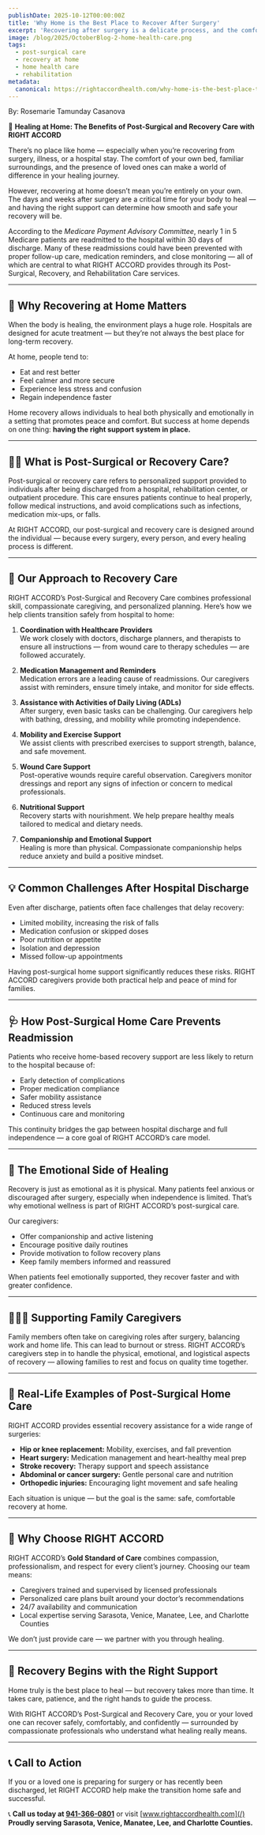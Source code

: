 ```yaml
---
publishDate: 2025-10-12T00:00:00Z
title: 'Why Home is the Best Place to Recover After Surgery'
excerpt: 'Recovering after surgery is a delicate process, and the comfort of home can make all the difference. Learn how RIGHT ACCORD’s Post-Surgical and Recovery Care helps patients heal safely, regain independence, and avoid hospital readmissions.'
image: /blog/2025/OctoberBlog-2-home-health-care.png
tags:
  - post-surgical care
  - recovery at home
  - home health care
  - rehabilitation
metadata:
  canonical: https://rightaccordhealth.com/why-home-is-the-best-place-to-recover-after-surgery
---
```


By: Rosemarie Tamunday Casanova

💖 **Healing at Home: The Benefits of Post-Surgical and Recovery Care with RIGHT ACCORD**

There’s no place like home — especially when you’re recovering from surgery, illness, or a hospital stay. The comfort of your own bed, familiar surroundings, and the presence of loved ones can make a world of difference in your healing journey.

However, recovering at home doesn’t mean you’re entirely on your own. The days and weeks after surgery are a critical time for your body to heal — and having the right support can determine how smooth and safe your recovery will be.

According to the *Medicare Payment Advisory Committee*, nearly 1 in 5 Medicare patients are readmitted to the hospital within 30 days of discharge. Many of these readmissions could have been prevented with proper follow-up care, medication reminders, and close monitoring — all of which are central to what RIGHT ACCORD provides through its Post-Surgical, Recovery, and Rehabilitation Care services.

---

## 🏡 Why Recovering at Home Matters

When the body is healing, the environment plays a huge role. Hospitals are designed for acute treatment — but they’re not always the best place for long-term recovery.

At home, people tend to:
- Eat and rest better  
- Feel calmer and more secure  
- Experience less stress and confusion  
- Regain independence faster  

Home recovery allows individuals to heal both physically and emotionally in a setting that promotes peace and comfort. But success at home depends on one thing: **having the right support system in place.**

---

## 👩‍⚕️ What is Post-Surgical or Recovery Care?

Post-surgical or recovery care refers to personalized support provided to individuals after being discharged from a hospital, rehabilitation center, or outpatient procedure. This care ensures patients continue to heal properly, follow medical instructions, and avoid complications such as infections, medication mix-ups, or falls.

At RIGHT ACCORD, our post-surgical and recovery care is designed around the individual — because every surgery, every person, and every healing process is different.

---

## 🌿 Our Approach to Recovery Care

RIGHT ACCORD’s Post-Surgical and Recovery Care combines professional skill, compassionate caregiving, and personalized planning. Here’s how we help clients transition safely from hospital to home:

1. **Coordination with Healthcare Providers**  
   We work closely with doctors, discharge planners, and therapists to ensure all instructions — from wound care to therapy schedules — are followed accurately.

2. **Medication Management and Reminders**  
   Medication errors are a leading cause of readmissions. Our caregivers assist with reminders, ensure timely intake, and monitor for side effects.

3. **Assistance with Activities of Daily Living (ADLs)**  
   After surgery, even basic tasks can be challenging. Our caregivers help with bathing, dressing, and mobility while promoting independence.

4. **Mobility and Exercise Support**  
   We assist clients with prescribed exercises to support strength, balance, and safe movement.

5. **Wound Care Support**  
   Post-operative wounds require careful observation. Caregivers monitor dressings and report any signs of infection or concern to medical professionals.

6. **Nutritional Support**  
   Recovery starts with nourishment. We help prepare healthy meals tailored to medical and dietary needs.

7. **Companionship and Emotional Support**  
   Healing is more than physical. Compassionate companionship helps reduce anxiety and build a positive mindset.

---

## 💡 Common Challenges After Hospital Discharge

Even after discharge, patients often face challenges that delay recovery:
- Limited mobility, increasing the risk of falls  
- Medication confusion or skipped doses  
- Poor nutrition or appetite  
- Isolation and depression  
- Missed follow-up appointments  

Having post-surgical home support significantly reduces these risks. RIGHT ACCORD caregivers provide both practical help and peace of mind for families.

---

## 🩺 How Post-Surgical Home Care Prevents Readmission

Patients who receive home-based recovery support are less likely to return to the hospital because of:
- Early detection of complications  
- Proper medication compliance  
- Safer mobility assistance  
- Reduced stress levels  
- Continuous care and monitoring  

This continuity bridges the gap between hospital discharge and full independence — a core goal of RIGHT ACCORD’s care model.

---

## 🧠 The Emotional Side of Healing

Recovery is just as emotional as it is physical. Many patients feel anxious or discouraged after surgery, especially when independence is limited. That’s why emotional wellness is part of RIGHT ACCORD’s post-surgical care.

Our caregivers:
- Offer companionship and active listening  
- Encourage positive daily routines  
- Provide motivation to follow recovery plans  
- Keep family members informed and reassured  

When patients feel emotionally supported, they recover faster and with greater confidence.

---

## 👨‍👩‍👧 Supporting Family Caregivers

Family members often take on caregiving roles after surgery, balancing work and home life. This can lead to burnout or stress. RIGHT ACCORD’s caregivers step in to handle the physical, emotional, and logistical aspects of recovery — allowing families to rest and focus on quality time together.

---

## 🌸 Real-Life Examples of Post-Surgical Home Care

RIGHT ACCORD provides essential recovery assistance for a wide range of surgeries:
- **Hip or knee replacement:** Mobility, exercises, and fall prevention  
- **Heart surgery:** Medication management and heart-healthy meal prep  
- **Stroke recovery:** Therapy support and speech assistance  
- **Abdominal or cancer surgery:** Gentle personal care and nutrition  
- **Orthopedic injuries:** Encouraging light movement and safe healing  

Each situation is unique — but the goal is the same: safe, comfortable recovery at home.

---

## 🌿 Why Choose RIGHT ACCORD

RIGHT ACCORD’s **Gold Standard of Care** combines compassion, professionalism, and respect for every client’s journey. Choosing our team means:
- Caregivers trained and supervised by licensed professionals  
- Personalized care plans built around your doctor’s recommendations  
- 24/7 availability and communication  
- Local expertise serving Sarasota, Venice, Manatee, Lee, and Charlotte Counties  

We don’t just provide care — we partner with you through healing.

---

## 🌺 Recovery Begins with the Right Support

Home truly is the best place to heal — but recovery takes more than time. It takes care, patience, and the right hands to guide the process.

With RIGHT ACCORD’s Post-Surgical and Recovery Care, you or your loved one can recover safely, comfortably, and confidently — surrounded by compassionate professionals who understand what healing really means.

---

## 📞 Call to Action

If you or a loved one is preparing for surgery or has recently been discharged, let RIGHT ACCORD help make the transition home safe and successful.  

📞 **Call us today at [941-366-0801](tel:941-366-0801)** or visit [www.rightaccordhealth.com](/)  
**Proudly serving Sarasota, Venice, Manatee, Lee, and Charlotte Counties.**

